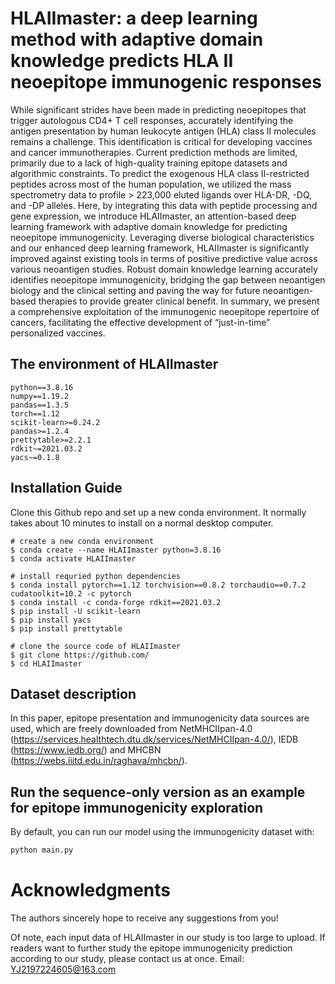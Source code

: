 # HLAIImaster: a deep learning method with adaptive domain knowledge predicts HLA II neoepitope immunogenic responses

While significant strides have been made in predicting neoepitopes that trigger autologous CD4+ T cell responses, accurately identifying the antigen presentation by human leukocyte antigen (HLA) class II molecules remains a challenge. This identification is critical for developing vaccines and cancer immunotherapies. Current prediction methods are limited, primarily due to a lack of high-quality training epitope datasets and algorithmic constraints. To predict the exogenous HLA class II-restricted peptides across most of the human population, we utilized the mass spectrometry data to profile > 223,000 eluted ligands over HLA-DR, -DQ, and -DP alleles. Here, by integrating this data with peptide processing and gene expression, we introduce HLAIImaster, an attention-based deep learning framework with adaptive domain knowledge for predicting neoepitope immunogenicity. Leveraging diverse biological characteristics and our enhanced deep learning framework, HLAIImaster is significantly improved against existing tools in terms of positive predictive value across various neoantigen studies. Robust domain knowledge learning accurately identifies neoepitope immunogenicity, bridging the gap between neoantigen biology and the clinical setting and paving the way for future neoantigen-based therapies to provide greater clinical benefit. In summary, we present a comprehensive exploitation of the immunogenic neoepitope repertoire of cancers, facilitating the effective development of “just-in-time” personalized vaccines.



## The environment of HLAIImaster
```
python==3.8.16
numpy==1.19.2
pandas==1.3.5
torch==1.12
scikit-learn>=0.24.2
pandas>=1.2.4
prettytable>=2.2.1
rdkit~=2021.03.2
yacs~=0.1.8
```

## Installation Guide
Clone this Github repo and set up a new conda environment. It normally takes about 10 minutes to install on a normal desktop computer.
```
# create a new conda environment
$ conda create --name HLAIImaster python=3.8.16
$ conda activate HLAIImaster

# install requried python dependencies
$ conda install pytorch==1.12 torchvision==0.8.2 torchaudio==0.7.2 cudatoolkit=10.2 -c pytorch
$ conda install -c conda-forge rdkit==2021.03.2
$ pip install -U scikit-learn
$ pip install yacs
$ pip install prettytable

# clone the source code of HLAIImaster
$ git clone https://github.com/
$ cd HLAIImaster
```

## Dataset description
In this paper, epitope presentation and immunogenicity data sources are used, which are freely downloaded from NetMHCIIpan-4.0 (https://services.healthtech.dtu.dk/services/NetMHCIIpan-4.0/), IEDB (https://www.iedb.org/) and MHCBN (https://webs.iiitd.edu.in/raghava/mhcbn/). 



## Run the sequence-only version as an example for epitope immunogenicity exploration
By default, you can run our model using the immunogenicity dataset with:
```sh
python main.py
```


# Acknowledgments
The authors sincerely hope to receive any suggestions from you!

Of note, each input data of HLAIImaster in our study is too large to upload. 
If readers want to further study the epitope immunogenicity prediction according to our study, please contact us at once. 
Email: YJ2197224605@163.com
